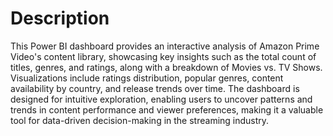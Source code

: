 # Description
This Power BI dashboard provides an interactive analysis of Amazon Prime Video's content library, showcasing key insights such as the total count of titles, genres, and ratings, along with a breakdown of Movies vs. TV Shows. Visualizations include ratings distribution, popular genres, content availability by country, and release trends over time. The dashboard is designed for intuitive exploration, enabling users to uncover patterns and trends in content performance and viewer preferences, making it a valuable tool for data-driven decision-making in the streaming industry.
